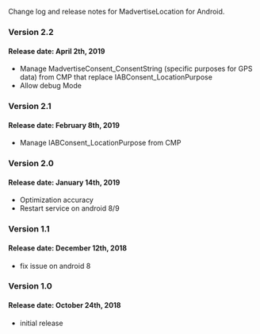 Change log and release notes for MadvertiseLocation for Android.

### Version 2.2
#### Release date: April 2th, 2019

 - Manage MadvertiseConsent_ConsentString (specific purposes for GPS data) from CMP that replace IABConsent_LocationPurpose
 - Allow debug Mode

### Version 2.1
#### Release date: February 8th, 2019

 - Manage IABConsent_LocationPurpose from CMP

### Version 2.0
#### Release date: January 14th, 2019

 - Optimization accuracy
 - Restart service on android 8/9

### Version 1.1
#### Release date: December 12th, 2018

 - fix issue on android 8

### Version 1.0
#### Release date: October 24th, 2018

 - initial release